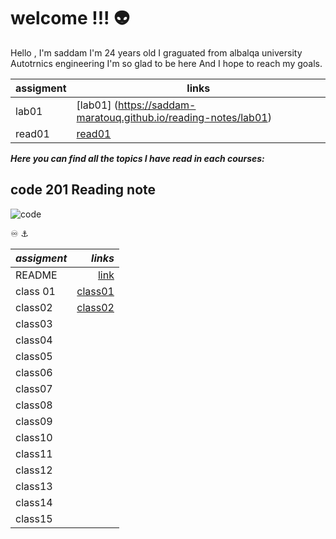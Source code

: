   
# welcome !!!  👽


Hello , I'm saddam 
I'm 24 years old 
I graguated  from albalqa university 
Autotrnics engineering 
I'm so glad to be here 
And I hope to reach my goals.

| assigment      | links |
| ----------- | ----------- |
| lab01      | [lab01]   (https://saddam-maratouq.github.io/reading-notes/lab01)      |
| read01 |[read01](https://saddam-maratouq.github.io/reading-notes/read01)        |


***Here you can find all the topics I have
read in each courses:***



## code 201 Reading note 

![code](https://marketingweek.imgix.net/content/uploads/2017/05/12103909/Coding-body-image-.jpg?auto=compress,format&q=60&w=750&h=460)

♾️ ⚓ 



| *assigment*       | *links*  |
| ----------- | -----------: |
|    README         | [link](https://saddam-maratouq.github.io/reading-notes/)            |
  class 01   |[class01]()            |
| class02     |[class02]()       
| class03  |  |[class03]()       
| class04  |  |[class04]()     
| class05  |  |[class05]()       
| class06  |  |[class06]()       
| class07  |  |[class07]()
| class08  |  |[class08 ]()
| class09  |  |[class09]()
| class10  |  |[ class10]()
| class11  |  |[class11]()
| class12  |  |[class12]()
| class13  |  |[class13]()
| class14  |  |[class14]()
| class15  |  |[class15]()

 
